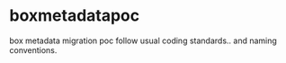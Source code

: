 # boxmetadatapoc
box metadata migration poc
follow usual coding standards.. and naming conventions.
